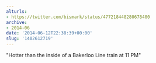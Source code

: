 ```yaml
---
alturls:
- https://twitter.com/bismark/status/477218448280678400
archive:
- 2014-06
date: '2014-06-12T22:38:39+00:00'
slug: '1402612719'
---
```


"Hotter than the inside of a Bakerloo Line train at 11 PM"

